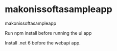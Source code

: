 # makonissoftasampleapp
makonissoftasampleapp

Run npm install before running the ui app

Install .net 6 before the webapi app.
